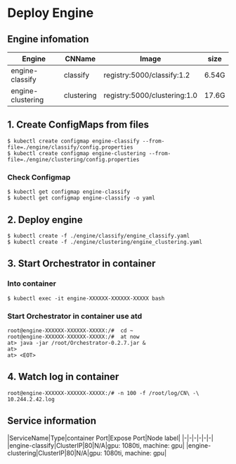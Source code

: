 
# Deploy Engine

## Engine infomation
|Engine|CNName|Image|size|
|-|-|-|-|
|engine-classify|classify|registry:5000/classify:1.2|6.54G|
|engine-clustering|clustering|registry:5000/clustering:1.0|17.6G|

## 1. Create ConfigMaps from files

```shell
$ kubectl create configmap engine-classify --from-file=./engine/classify/config.properties
$ kubectl create configmap engine-clustering --from-file=./engine/clustering/config.properties
```

### Check Configmap

```shell
$ kubectl get configmap engine-classify
$ kubectl get configmap engine-classify -o yaml
```

## 2. Deploy engine

```shell
$ kubectl create -f ./engine/classify/engine_classify.yaml
$ kubectl create -f ./engine/clustering/engine_clustering.yaml
```

## 3. Start Orchestrator in container


### Into container
```shell
$ kubectl exec -it engine-XXXXXX-XXXXXX-XXXXX bash
```

### Start Orchestrator in container use atd
```shell
root@engine-XXXXXX-XXXXXX-XXXXX:/#  cd ~
root@engine-XXXXXX-XXXXXX-XXXXX:/#  at now
at> java -jar /root/Orchestrator-0.2.7.jar &
at>
at> <EOT>
```

## 4. Watch log in container
```shell
root@engine-XXXXXX-XXXXXX-XXXXX:/# -n 100 -f /root/log/CN\ -\ 10.244.2.42.log
```

## Service information
|ServiceName|Type|container Port|Expose Port|Node label|
|-|-|-|-|-|-|
|engine-classify|ClusterIP|80|N/A|gpu: 1080ti, machine: gpu|
|engine-clustering|ClusterIP|80|N/A|gpu: 1080ti, machine: gpu|